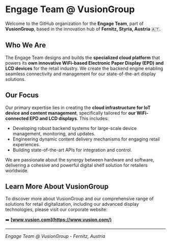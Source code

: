 # Engage Team @ VusionGroup

Welcome to the GitHub organization for the **Engage Team**, part of **VusionGroup**, based in the innovation hub of **Fernitz, Styria, Austria** 🇦🇹.

## Who We Are

The Engage Team designs and builds the **specialized cloud platform** that powers its **own innovative WiFi-based Electronic Paper Display (EPD) and LCD devices** for the retail industry. We create the backend engine enabling seamless connectivity and management for our state-of-the-art display solutions.

## Our Focus

Our primary expertise lies in creating the **cloud infrastructure for IoT device and content management**, specifically tailored for **our WiFi-connected EPD and LCD displays**. This includes:

* Developing robust backend systems for large-scale device management, monitoring, and updates.
* Engineering dynamic content delivery mechanisms for engaging retail experiences.
* Building state-of-the-art APIs for integration and control.

We are passionate about the synergy between hardware and software, delivering a cohesive and powerful digital shelf solution for retailers worldwide.

## Learn More About VusionGroup

To discover more about VusionGroup and our comprehensive range of solutions for retail digitalization, including our advanced display technologies, please visit our corporate website:

➡️ **[www.vusion.com](https://www.vusion.com/)**

---

*Engage Team @ VusionGroup - Fernitz, Austria*
